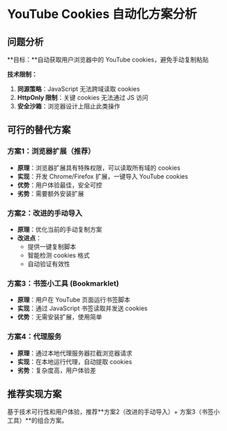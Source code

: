 # YouTube Cookies 自动化方案分析

## 问题分析

**目标：**自动获取用户浏览器中的 YouTube cookies，避免手动复制粘贴

**技术限制：**
1. **同源策略**：JavaScript 无法跨域读取 cookies
2. **HttpOnly 限制**：关键 cookies 无法通过 JS 访问
3. **安全沙箱**：浏览器设计上阻止此类操作

## 可行的替代方案

### 方案1：浏览器扩展（推荐）
- **原理**：浏览器扩展具有特殊权限，可以读取所有域的 cookies
- **实现**：开发 Chrome/Firefox 扩展，一键导入 YouTube cookies
- **优势**：用户体验最佳，安全可控
- **劣势**：需要额外安装扩展

### 方案2：改进的手动导入
- **原理**：优化当前的手动复制方案
- **改进点**：
  - 提供一键复制脚本
  - 智能检测 cookies 格式
  - 自动验证有效性

### 方案3：书签小工具 (Bookmarklet)
- **原理**：用户在 YouTube 页面运行书签脚本
- **实现**：通过 JavaScript 书签读取并发送 cookies
- **优势**：无需安装扩展，使用简单

### 方案4：代理服务
- **原理**：通过本地代理服务器拦截浏览器请求
- **实现**：在本地运行代理，自动提取 cookies
- **劣势**：复杂度高，用户体验差

## 推荐实现方案

基于技术可行性和用户体验，推荐**方案2（改进的手动导入）+ 方案3（书签小工具）**的组合方案。